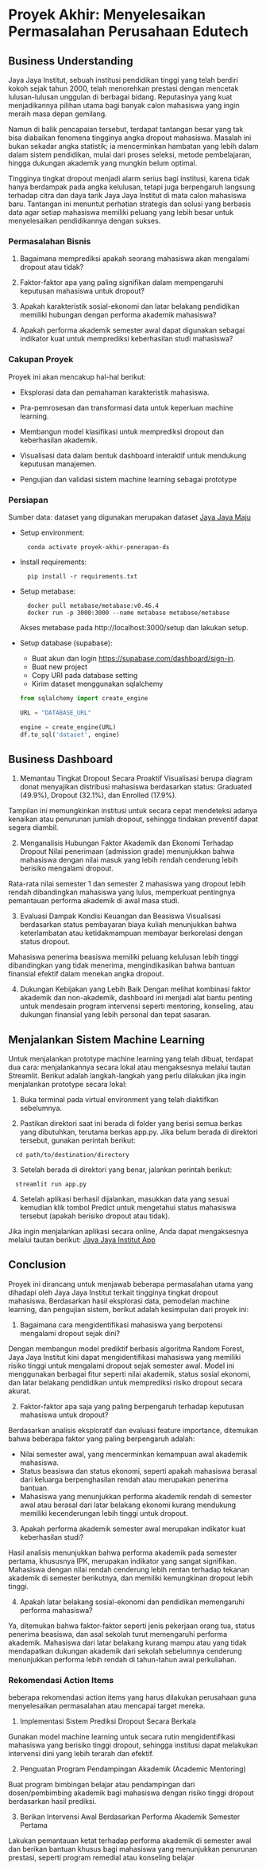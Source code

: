# Proyek Akhir: Menyelesaikan Permasalahan Perusahaan Edutech

## Business Understanding
Jaya Jaya Institut, sebuah institusi pendidikan tinggi yang telah berdiri kokoh sejak tahun 2000, telah menorehkan prestasi dengan mencetak lulusan-lulusan unggulan di berbagai bidang. Reputasinya yang kuat menjadikannya pilihan utama bagi banyak calon mahasiswa yang ingin meraih masa depan gemilang.

Namun di balik pencapaian tersebut, terdapat tantangan besar yang tak bisa diabaikan fenomena tingginya angka dropout mahasiswa. Masalah ini bukan sekadar angka statistik; ia mencerminkan hambatan yang lebih dalam dalam sistem pendidikan, mulai dari proses seleksi, metode pembelajaran, hingga dukungan akademik yang mungkin belum optimal.

Tingginya tingkat dropout menjadi alarm serius bagi institusi, karena tidak hanya berdampak pada angka kelulusan, tetapi juga berpengaruh langsung terhadap citra dan daya tarik Jaya Jaya Institut di mata calon mahasiswa baru. Tantangan ini menuntut perhatian strategis dan solusi yang berbasis data agar setiap mahasiswa memiliki peluang yang lebih besar untuk menyelesaikan pendidikannya dengan sukses.


### Permasalahan Bisnis
1. Bagaimana memprediksi apakah seorang mahasiswa akan mengalami dropout atau tidak?

2. Faktor-faktor apa yang paling signifikan dalam mempengaruhi keputusan mahasiswa untuk dropout?

3. Apakah karakteristik sosial-ekonomi dan latar belakang pendidikan memiliki hubungan dengan performa akademik mahasiswa?

4. Apakah performa akademik semester awal dapat digunakan sebagai indikator kuat untuk memprediksi keberhasilan studi mahasiswa?

### Cakupan Proyek
Proyek ini akan mencakup hal-hal berikut:

- Eksplorasi data dan pemahaman karakteristik mahasiswa.

- Pra-pemrosesan dan transformasi data untuk keperluan machine learning.

- Membangun model klasifikasi untuk memprediksi dropout dan keberhasilan akademik.

- Visualisasi data dalam bentuk dashboard interaktif untuk mendukung keputusan manajemen.

- Pengujian dan validasi sistem machine learning sebagai prototype

### Persiapan
Sumber data: dataset yang digunakan merupakan dataset [Jaya Jaya Maju](https://github.com/dicodingacademy/dicoding_dataset/blob/main/students_performance/data.csv)

* Setup environment:
  ```
    conda activate proyek-akhir-penerapan-ds
  ```
* Install requirements: 
  ```
    pip install -r requirements.txt
  ```
* Setup metabase:
  ```
    docker pull metabase/metabase:v0.46.4
    docker run -p 3000:3000 --name metabase metabase/metabase
  ```
    Akses metabase pada http://localhost:3000/setup dan lakukan setup.

* Setup database (supabase):

  - Buat akun dan login https://supabase.com/dashboard/sign-in.
  - Buat new project
  - Copy URI pada database setting
  - Kirim dataset menggunakan sqlalchemy 
  ```python
  from sqlalchemy import create_engine

  URL = "DATABASE_URL"

  engine = create_engine(URL)
  df.to_sql('dataset', engine)
  ```
## Business Dashboard
1. Memantau Tingkat Dropout Secara Proaktif
Visualisasi berupa diagram donat menyajikan distribusi mahasiswa berdasarkan status: Graduated (49.9%), Dropout (32.1%), dan Enrolled (17.9%).

Tampilan ini memungkinkan institusi untuk secara cepat mendeteksi adanya kenaikan atau penurunan jumlah dropout, sehingga tindakan preventif dapat segera diambil.

2. Menganalisis Hubungan Faktor Akademik dan Ekonomi Terhadap Dropout
Nilai penerimaan (admission grade) menunjukkan bahwa mahasiswa dengan nilai masuk yang lebih rendah cenderung lebih berisiko mengalami dropout.

Rata-rata nilai semester 1 dan semester 2 mahasiswa yang dropout lebih rendah dibandingkan mahasiswa yang lulus, memperkuat pentingnya pemantauan performa akademik di awal masa studi.

3. Evaluasi Dampak Kondisi Keuangan dan Beasiswa
Visualisasi berdasarkan status pembayaran biaya kuliah menunjukkan bahwa keterlambatan atau ketidakmampuan membayar berkorelasi dengan status dropout.

Mahasiswa penerima beasiswa memiliki peluang kelulusan lebih tinggi dibandingkan yang tidak menerima, mengindikasikan bahwa bantuan finansial efektif dalam menekan angka dropout.

4. Dukungan Kebijakan yang Lebih Baik
Dengan melihat kombinasi faktor akademik dan non-akademik, dashboard ini menjadi alat bantu penting untuk mendesain program intervensi seperti mentoring, konseling, atau dukungan finansial yang lebih personal dan tepat sasaran.

## Menjalankan Sistem Machine Learning
Untuk menjalankan prototype machine learning yang telah dibuat, terdapat dua cara: menjalankannya secara lokal atau mengaksesnya melalui tautan Streamlit. Berikut adalah langkah-langkah yang perlu dilakukan jika ingin menjalankan prototype secara lokal:

1. Buka terminal pada virtual environment yang telah diaktifkan sebelumnya.

2. Pastikan direktori saat ini berada di folder yang berisi semua berkas yang dibutuhkan, terutama berkas app.py. Jika belum berada di direktori tersebut, gunakan perintah berikut:

  ```
    cd path/to/destination/directory
  ```
3. Setelah berada di direktori yang benar, jalankan perintah berikut:

  ```
    streamlit run app.py
  ```
4. Setelah aplikasi berhasil dijalankan, masukkan data yang sesuai kemudian klik tombol Predict untuk mengetahui status mahasiswa tersebut (apakah berisiko dropout atau tidak).

Jika ingin menjalankan aplikasi secara online, Anda dapat mengaksesnya melalui tautan berikut:
[Jaya Jaya Institut App](https://permasalahan-instuti-pendidikan-u8dvg8c4x9tvr97cpqghhi.streamlit.app/)

## Conclusion
Proyek ini dirancang untuk menjawab beberapa permasalahan utama yang dihadapi oleh Jaya Jaya Institut terkait tingginya tingkat dropout mahasiswa. Berdasarkan hasil eksplorasi data, pemodelan machine learning, dan pengujian sistem, berikut adalah kesimpulan dari proyek ini:

1. Bagaimana cara mengidentifikasi mahasiswa yang berpotensi mengalami dropout sejak dini?

Dengan membangun model prediktif berbasis algoritma Random Forest, Jaya Jaya Institut kini dapat mengidentifikasi mahasiswa yang memiliki risiko tinggi untuk mengalami dropout sejak semester awal. Model ini menggunakan berbagai fitur seperti nilai akademik, status sosial ekonomi, dan latar belakang pendidikan untuk memprediksi risiko dropout secara akurat.

2. Faktor-faktor apa saja yang paling berpengaruh terhadap keputusan mahasiswa untuk dropout?

Berdasarkan analisis eksploratif dan evaluasi feature importance, ditemukan bahwa beberapa faktor yang paling berpengaruh adalah:
- Nilai semester awal, yang mencerminkan kemampuan awal akademik mahasiswa.
- Status beasiswa dan status ekonomi, seperti apakah mahasiswa berasal dari keluarga berpenghasilan rendah atau merupakan penerima bantuan.
- Mahasiswa yang menunjukkan performa akademik rendah di semester awal atau berasal dari latar belakang ekonomi kurang mendukung memiliki   kecenderungan lebih tinggi untuk dropout.

3. Apakah performa akademik semester awal merupakan indikator kuat keberhasilan studi?

Hasil analisis menunjukkan bahwa performa akademik pada semester pertama, khususnya IPK, merupakan indikator yang sangat signifikan. Mahasiswa dengan nilai rendah cenderung lebih rentan terhadap tekanan akademik di semester berikutnya, dan memiliki kemungkinan dropout lebih tinggi.

4. Apakah latar belakang sosial-ekonomi dan pendidikan memengaruhi performa mahasiswa?

Ya, ditemukan bahwa faktor-faktor seperti jenis pekerjaan orang tua, status penerima beasiswa, dan asal sekolah turut memengaruhi performa akademik. Mahasiswa dari latar belakang kurang mampu atau yang tidak mendapatkan dukungan akademik dari sekolah sebelumnya cenderung menunjukkan performa lebih rendah di tahun-tahun awal perkuliahan.

### Rekomendasi Action Items
beberapa rekomendasi action items yang harus dilakukan perusahaan guna menyelesaikan permasalahan atau mencapai target mereka.

1. Implementasi Sistem Prediksi Dropout Secara Berkala

Gunakan model machine learning untuk secara rutin mengidentifikasi mahasiswa yang berisiko tinggi dropout, sehingga institusi dapat melakukan intervensi dini yang lebih terarah dan efektif.

2. Penguatan Program Pendampingan Akademik (Academic Mentoring)

Buat program bimbingan belajar atau pendampingan dari dosen/pembimbing akademik bagi mahasiswa dengan risiko tinggi dropout 
berdasarkan hasil prediksi.

3. Berikan Intervensi Awal Berdasarkan Performa Akademik Semester Pertama 

Lakukan pemantauan ketat terhadap performa akademik di semester awal dan berikan bantuan khusus bagi mahasiswa yang menunjukkan penurunan prestasi, seperti program remedial atau konseling belajar